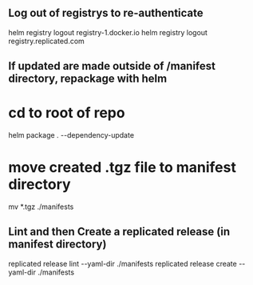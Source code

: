 ## Log out of registrys to re-authenticate

helm registry logout registry-1.docker.io
helm registry logout registry.replicated.com

## If updated are made outside of /manifest directory, repackage with helm

# cd to root of repo
helm package . --dependency-update
# move created .tgz file to manifest directory
mv *.tgz ./manifests
## Lint and then Create a replicated release (in manifest directory)
replicated release lint --yaml-dir ./manifests 
replicated release create --yaml-dir ./manifests
